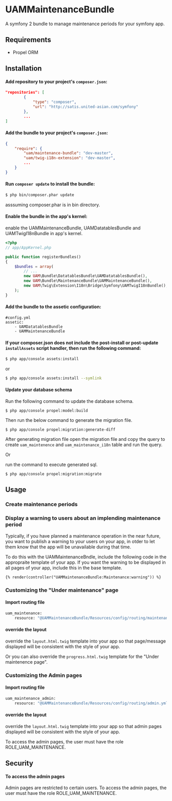 UAMMaintenanceBundle
===================

A symfony 2 bundle to manage maintenance periods for your symfony app.

Requirements
------------
* Propel ORM

Installation
------------

#### Add repository to your project's `composer.json`:

```json
"repositories": [
		{
			"type": "composer",
			"url": "http://satis.united-asian.com/symfony"
		},
		...
]
```

#### Add the bundle to your project's `composer.json`:

```json
{
    "require": {
        "uam/maintenance-bundle": "dev-master",
        "uam/twig-i18n-extension": "dev-master",
        ...
    }
}
```

#### Run `composer update` to install the bundle:

``` bash
$ php bin/composer.phar update
```
asssuming composer.phar is in bin directory.


#### Enable the bundle in the app's kernel:
enable the UAMMaintenanceBundle, UAMDatatablesBundle and UAMTwigI18nBundle in app's kernel.

``` php
<?php
// app/AppKernel.php

public function registerBundles()
{
    $bundles = array(
        // ...
        new UAM\Bundle\DatatablesBundle\UAMDatatablesBundle(),
        new UAM\Bundle\MaintenanceBundle\UAMMaintenanceBundle(),
        new UAM\Twig\Extension\I18n\Bridge\Symfony\UAMTwigI18nBundle(),
    );
}
```

#### Add the bundle to the assetic configuration:

```
#config.yml
assetic:
    - UAMDatatablesBundle
    - UAMMaintenanceBundle
```

#### If your composer.json does not include the post-install or post-update `installAssets` script handler, then run the following command:

``` bash
$ php app/console assets:install
```

or

``` bash
$ php app/console assets:install --symlink
```
#### Update your database schema

Run the following command to update the database schema.

```
$ php app/console propel:model:build
```

Then run the below command to generate the migration file.

```
$ php app/console propel:migration:generate-diff
```
After generating migration file open the migration file and copy the query to create `uam_maintenence` and `uam_maintenance_i18n` table and run the query. 

Or

run the command to execute generated sql.
```
$ php app/console propel:migration:migrate
```

Usage
-----

### Create maintenance periods

### Display a warning to users about an implending maintenance period

Typically, if you have planned a maintenance operation in the near future, you want to publish a warning to your users on your app, in otder to let them know that the app will be unavailable during that time.

To do this with the UAMMaintenanceBndle, include the following code in the appropraite template of your app. If you want the warning to be displayed in all pages of your app, include this in the base template.

``` twig
{% render(controller("UAMMaintenanceBundle:Maintenance:warning")) %}
```

### Customizing the "Under maintenance" page
#### Import routing file

``` bash
uam_maintenance:
    resource: "@UAMMaintenanceBundle/Resources/config/routing/maintenance.yml"
```
#### override the layout
override the `layout.html.twig` template into your app so that page/message displayed will be consistent with the style of your app.

Or you can also override the `progress.html.twig` template for the "Under maintenence page". 

### Customizing the Admin pages
#### Import routing file

``` bash
uam_maintenance_admin:
    resource: "@UAMMaintenanceBundle/Resources/config/routing/admin.yml"
```
#### override the layout
override the `layout.html.twig` template into your app so that admin pages displayed will be consistent with the style of your app.

To access the admin pages, the user must have the role ROLE_UAM_MAINTENANCE.



Security
----

#### To access the admin pages

Admin pages are restricted to certain users. To access the admin pages, the user must have the role ROLE_UAM_MAINTENANCE.